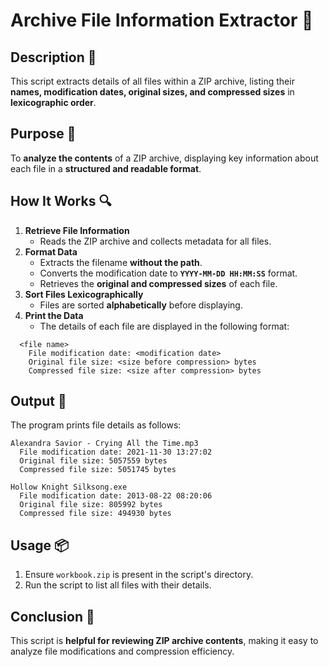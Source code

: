 # Archive File Information Extractor 📂

## Description 📝

This script extracts details of all files within a ZIP archive, listing their **names, modification dates, original sizes, and compressed sizes** in **lexicographic order**.

## Purpose 🎯

To **analyze the contents** of a ZIP archive, displaying key information about each file in a **structured and readable format**.

## How It Works 🔍

1. **Retrieve File Information**
    - Reads the ZIP archive and collects metadata for all files.
2. **Format Data**
    - Extracts the filename **without the path**.
    - Converts the modification date to **`YYYY-MM-DD HH:MM:SS`** format.
    - Retrieves the **original and compressed sizes** of each file.
3. **Sort Files Lexicographically**
    - Files are sorted **alphabetically** before displaying.
4. **Print the Data**
    - The details of each file are displayed in the following format:

```
  <file name>
    File modification date: <modification date>
    Original file size: <size before compression> bytes
    Compressed file size: <size after compression> bytes
```

## Output 📜

The program prints file details as follows:

```
Alexandra Savior - Crying All the Time.mp3
  File modification date: 2021-11-30 13:27:02
  Original file size: 5057559 bytes
  Compressed file size: 5051745 bytes

Hollow Knight Silksong.exe
  File modification date: 2013-08-22 08:20:06
  Original file size: 805992 bytes
  Compressed file size: 494930 bytes
```

## Usage 📦

1. Ensure `workbook.zip` is present in the script's directory.
2. Run the script to list all files with their details.

## Conclusion 🚀

This script is **helpful for reviewing ZIP archive contents**, making it easy to analyze file modifications and compression efficiency.
